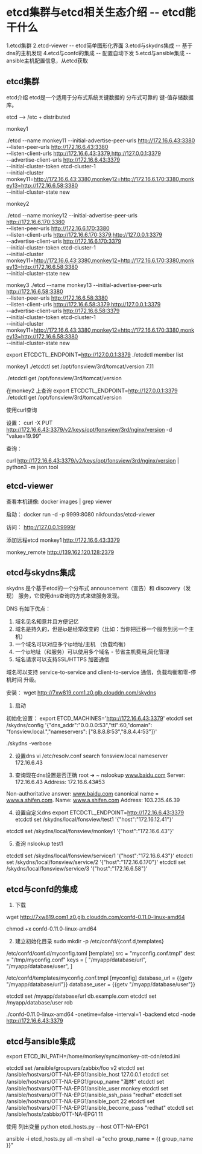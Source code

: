 # etcd集群与etcd相关生态介绍 -- etcd能干什么

1.etcd集群
2.etcd-viewer -- etcd简单图形化界面
3.etcd与skydns集成 -- 基于dns的主机发现
4.etcd与confd的集成 -- 配置自动下发
5.etcd与ansible集成 -- ansible主机配置信息，从etcd获取


## etcd集群
etcd介绍 etcd是一个适用于分布式系统关键数据的 分布式可靠的 键-值存储数据库。

etcd  -->  /etc  + distributed

monkey1

./etcd --name monkey11 --initial-advertise-peer-urls http://172.16.6.43:3380 \
   --listen-peer-urls http://172.16.6.43:3380 \
   --listen-client-urls http://172.16.6.43:3379,http://127.0.0.1:3379 \
   --advertise-client-urls http://172.16.6.43:3379 \
   --initial-cluster-token etcd-cluster-1 \
   --initial-cluster monkey11=http://172.16.6.43:3380,monkey12=http://172.16.6.170:3380,monkey13=http://172.16.6.58:3380 \
   --initial-cluster-state new

monkey2

./etcd --name monkey12 --initial-advertise-peer-urls http://172.16.6.170:3380 \
   --listen-peer-urls http://172.16.6.170:3380 \
   --listen-client-urls http://172.16.6.170:3379,http://127.0.0.1:3379 \
   --advertise-client-urls http://172.16.6.170:3379 \
   --initial-cluster-token etcd-cluster-1 \
   --initial-cluster monkey11=http://172.16.6.43:3380,monkey12=http://172.16.6.170:3380,monkey13=http://172.16.6.58:3380 \
   --initial-cluster-state new


monkey3
./etcd --name monkey13 --initial-advertise-peer-urls http://172.16.6.58:3380 \
   --listen-peer-urls http://172.16.6.58:3380 \
   --listen-client-urls http://172.16.6.58:3379,http://127.0.0.1:3379 \
   --advertise-client-urls http://172.16.6.58:3379 \
   --initial-cluster-token etcd-cluster-1 \
   --initial-cluster monkey11=http://172.16.6.43:3380,monkey12=http://172.16.6.170:3380,monkey13=http://172.16.6.58:3380 \
   --initial-cluster-state new



export ETCDCTL_ENDPOINT=http://127.0.0.1:3379
./etcdctl member list

monkey1
./etcdctl set /opt/fonsview/3rd/tomcat/version 7.11

./etcdctl get /opt/fonsview/3rd/tomcat/version


在monkey2 上查询
export ETCDCTL_ENDPOINT=http://127.0.0.1:3379
./etcdctl get /opt/fonsview/3rd/tomcat/version


使用curl查询

设置：
curl -X PUT   http://172.16.6.43:3379/v2/keys/opt/fonsview/3rd/nginx/version -d "value=19.99"

查询：

curl   http://172.16.6.43:3379/v2/keys/opt/fonsview/3rd/nginx/version | python3 -m json.tool

## etcd-viewer
查看本机镜像:
docker images | grep  viewer

启动：
docker run -d -p 9999:8080 nikfoundas/etcd-viewer

访问：
http://127.0.0.1:9999/

添加远程etcd
monkey1
http://172.16.6.43:3379


monkey_remote
http://139.162.120.128:2379


## etcd与skydns集成

skydns 是个基于etcd的一个分布式 announcement（宣告）和 discovery（发现） 服务，它使用dns查询的方式来做服务发现。

DNS 有如下优点：
1. 域名见名知意并且方便记忆
2. 域名是持久的，但是ip是经常改变的（比如：当你把迁移一个服务到另一个主机）
3. 一个域名可以对应多个ip地址/主机 （负载均衡）
4. 一个ip地址（和服务）可以使用多个域名 - 节省主机费用,简化管理
5. 域名请求可以支持SSL/HTTPS 加密通信

域名可以支持 service-to-service and client-to-service 通信，负载均衡和零-停机时间 升级。


安装：
wget http://7xw819.com1.z0.glb.clouddn.com/skydns

1. 启动

初始化设置：
export ETCD_MACHINES='http://172.16.6.43:3379'
etcdctl set /skydns/config '{"dns_addr":"0.0.0.0:53","ttl":60,"domain": "fonsview.local.","nameservers": ["8.8.8.8:53","8.8.4.4:53"]}'

./skydns -verbose


2.  设置dns
vi /etc/resolv.conf
search fonsview.local
nameserver 172.16.6.43


3. 查询现在dns设置是否正确
root ➜  ~ nslookup www.baidu.com
Server:		172.16.6.43
Address:	172.16.6.43#53

Non-authoritative answer:
www.baidu.com	canonical name = www.a.shifen.com.
Name:	www.a.shifen.com
Address: 103.235.46.39


4. 设置自定义dns
export ETCDCTL_ENDPOINT=http://172.16.6.43:3379
etcdctl  set /skydns/local/fonsview/test1 '{"host":"172.16.12.41"}' 

etcdctl  set /skydns/local/fonsview/monkey1 '{"host":"172.16.6.43"}' 

5. 查询
nslookup test1


etcdctl  set /skydns/local/fonsview/service/1 '{"host":"172.16.6.43"}'
etcdctl  set /skydns/local/fonsview/service/2 '{"host":"172.16.6.170"}'
etcdctl  set /skydns/local/fonsview/service/3 '{"host":"172.16.6.58"}'


## etcd与confd的集成
1. 下载

wget http://7xw819.com1.z0.glb.clouddn.com/confd-0.11.0-linux-amd64

chmod +x confd-0.11.0-linux-amd64


2. 建立初始化目录
sudo mkdir -p /etc/confd/{conf.d,templates}


/etc/confd/conf.d/myconfig.toml
[template]
src = "myconfig.conf.tmpl"
dest = "/tmp/myconfig.conf"
keys = [
    "/myapp/database/url",
    "/myapp/database/user",
]


/etc/confd/templates/myconfig.conf.tmpl
[myconfig]
database_url = {{getv "/myapp/database/url"}}
database_user = {{getv "/myapp/database/user"}}




etcdctl set /myapp/database/url db.example.com
etcdctl set /myapp/database/user rob


./confd-0.11.0-linux-amd64 -onetime=false -interval=1 -backend etcd -node http://172.16.6.43:3379


## etcd与ansible集成

export ETCD_INI_PATH=/home/monkey/sync/monkey-ott-cdn/etcd.ini


etcdctl  set /ansible/groupvars/zabbix/foo v2 
etcdctl  set /ansible/hostvars/OTT-NA-EPG1/ansible_host 127.0.0.1
etcdctl  set /ansible/hostvars/OTT-NA-EPG1/group_name  "海林"
etcdctl  set /ansible/hostvars/OTT-NA-EPG1/ansible_user monkey
etcdctl  set /ansible/hostvars/OTT-NA-EPG1/ansible_ssh_pass "redhat"
etcdctl  set /ansible/hostvars/OTT-NA-EPG1/ansible_port 22
etcdctl  set /ansible/hostvars/OTT-NA-EPG1/ansible_become_pass "redhat"
etcdctl  set /ansible/hosts/zabbix/OTT-NA-EPG1 11


使用 列出变量
python etcd_hosts.py --host OTT-NA-EPG1


ansible -i etcd_hosts.py all -m shell  -a "echo group_name = {{  group_name }}"